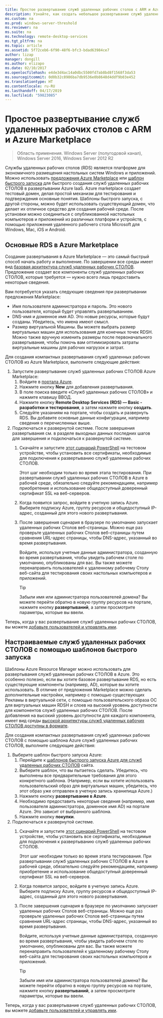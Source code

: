 ```yaml
---
title: Простое развертывание служб удаленных рабочих столов с ARM и Azure Marketplace
description: Узнайте, как создать небольшое развертывание служб удаленных рабочих СТОЛОВ в Azure с помощью шаблонов ARM и Azure Marketplace.
ms.custom: na
ms.prod: windows-server-threshold
ms.reviewer: na
ms.suite: na
ms.technology: remote-desktop-services
ms.tgt_pltfrm: na
ms.topic: article
ms.assetid: 5f72ceb6-6f90-48f6-bfc3-bdad63984ce7
author: lizap
manager: dongill
ms.author: elizapo
ms.date: 02/10/2017
ms.openlocfilehash: e4de3d4ac14a0dbc5500fd7ab8bd8f1568f3da53
ms.sourcegitcommit: 0d0b32c8986ba7db9536e0b8648d4ddf9b03e452
ms.translationtype: HT
ms.contentlocale: ru-RU
ms.lasthandoff: 04/17/2019
ms.locfileid: "59823085"
---
```

# <a name="seamlessly-deploy-rds-with-arm-and-azure-marketplace"></a>Простое развертывание служб удаленных рабочих столов с ARM и Azure Marketplace

>Область применения. Windows Server (полугодовой канал), Windows Server 2016, Windows Server 2012 R2

Службы удаленных рабочих столов (RDS) является платформе для экономичного размещения настольных систем Windows и приложений. Можно использовать [предложения Azure Marketplace](#basic-rds-through-the-azure-marketplace) или [шаблон быстрого запуска](#Customized-RDS-using-Quickstart-templates) для быстрого создания служб удаленных рабочих СТОЛОВ в развертывании Azure IaaS. Azure marketplace создает тестовый домен, делая простой механизм для тестирования и подтверждения основные понятия. Шаблоны быстрого запуска, с другой стороны, можно будет использовать существующий домен, что делает их отличное средство для создания рабочей среде. После установки можно соединиться с опубликованной настольных компьютеров и приложений из различных платформ и устройств, с помощью приложения удаленного рабочего стола Microsoft для Windows, Mac, iOS и Android.

## <a name="basic-rds-through-the-azure-marketplace"></a>Основные RDS в Azure Marketplace

Создание развертывания в Azure Marketplace — это самый быстрый способ начать работу и выполнение. По завершении все среды имеет вид [базовая архитектура служб удаленных рабочих СТОЛОВ](desktop-hosting-logical-architecture.md#basic-deployment). Предложение создает все компоненты служб удаленных рабочих СТОЛОВ, которые требуется — нужно всего лишь предоставить некоторые сведения. 

Вам потребуется указать следующие сведения при развертывании предложения Marketplace:
- Имя пользователя администратора и пароль. Это нового пользователя, который будет управлять развертыванием.
- DNS-имя и доменное имя AD. Это новые ресурсы, которые будут созданы. Убедитесь, что имена имеют смысл.
- Размер виртуальной Машины. Вы можете выбрать размер виртуальных машин для использования для конечных точек RDSH. Можно также вручную изменить размеры после первоначального развертывания, чтобы помочь вам оптимизировать затраты виртуальные машины для рабочих нагрузок и затрат.

Для создания компактных развертывания служб удаленных рабочих СТОЛОВ из Azure Marketplace, выполните следующие действия: 

1. Запустите развертывание служб удаленных рабочих СТОЛОВ Azure Marketplace:
   1. Войдите в [портала Azure](https://portal.azure.com).
   2. Нажмите кнопку **New** для добавления развертывания.
   3. В поле поиска введите «Служб удаленных рабочих СТОЛОВ» и нажмите клавишу ВВОД.
   4. Нажмите кнопку **Remote Desktop Services (RDS) — Basic - разработки и тестирования**, а затем нажмите кнопку **создать**.
   5. Следуйте указаниям на портале, чтобы создать и развернуть RDS. Вы добавите основные данные конфигурации, например сведения о перечисленных выше. 
2. Подключаться к развернутой системе. После завершения развертывания см. в разделе выходных данных последних шагов для завершения и подключаться к развернутой системе.
   1. Скачайте и запустите [этот сценарий PowerShell](https://gallery.technet.microsoft.com/Azure-Resource-Manager-4ea7e328) на тестовом устройстве, чтобы установить все сертификаты, необходимые для подключения к развертыванию служб удаленных рабочих СТОЛОВ. 
   
      Этот шаг необходим только во время этапа тестирования. При развертывании служб удаленных рабочих СТОЛОВ в Azure в рабочей среде, обязательно следуйте рекомендациям, например приобретение и использование общедоступный доверенный сертификат SSL на веб-серверов.

   2. Когда появится запрос, войдите в учетную запись Azure. Выберите подписку Azure, группу ресурсов и общедоступный IP-адрес, созданный для этого нового развертывания.
   3. После завершения сценария в браузере по умолчанию запускает удаленных рабочих Столов веб-страницы. Можно еще раз проверьте удаленных рабочих Столов веб-страницы путем сравнения URL-адрес страницы, чтобы DNS-адрес, указанный во время развертывания. 
   
      Войдите, используя учетные данные администратора, созданную во время развертывания, чтобы увидеть рабочем столе по умолчанию, опубликованы для вас. Вы также можете перенаправить пользователей к удаленному рабочему Столу веб-сайта для тестирования своих настольных компьютеров и приложений.

      > [!TIP]
      > Забыли имя или администратора пользователей домена? Вы можете перейти обратно в новую группу ресурсов на портале, нажмите кнопку **развертываний**, а затем просмотрите параметры, которые вы ввели.

Теперь, когда у вас развертывание служб удаленных рабочих СТОЛОВ, вы можете [добавьте пользователей и управлять ими](rds-user-management.md).

## <a name="customized-rds-using-quickstart-templates"></a>Настраиваемые служб удаленных рабочих СТОЛОВ с помощью шаблонов быстрого запуска

Шаблоны Azure Resource Manager можно использовать для развертывания служб удаленных рабочих СТОЛОВ в Azure. Это особенно полезно, если вы хотите базовое развертывание RDS, но есть существующие компоненты (например, AD), которые вы хотите использовать. В отличие от предложения Marketplace можно сделать дополнительные настройки, например с помощью существующих Рекламы в виртуальной сети, с помощью пользовательского образа ОС для виртуальных машин RDSH и слоев на высокий уровень доступности для компонентов служб удаленных рабочих СТОЛОВ. После добавления на высокий уровень доступности для каждого компонента, имеет вид среды [высокой архитектуры служб удаленных рабочих СТОЛОВ доступны в формате](desktop-hosting-logical-architecture.md#highly-available-deployment).

Для создания компактных развертывания служб удаленных рабочих СТОЛОВ с помощью шаблона Azure служб удаленных рабочих СТОЛОВ, выполните следующие действия: 

1. Выберите шаблон быстрого запуска Azure:
   1. Перейдите к [шаблонов быстрого запуска Azure для служб удаленных рабочих СТОЛОВ](https://aka.ms/rdautomation) сайта.
   2. Выберите шаблон, что вы пытаетесь сделать. Убедитесь, что выполнены все предварительные требования для этого конкретного шаблона. (Например, если вы хотите использовать пользовательский образ для виртуальных машин, убедитесь, что этот образ уже отправлен в учетную запись хранилища Azure.)
   3. Нажмите кнопку **развертывание в Azure**.
   4. Необходимо предоставить некоторые сведения (например, имя пользователя администратора, доменное имя AD) на портале Azure. Это зависит от выбранного шаблона.
   5. Нажмите кнопку **покупки**.
2. Подключаться к развернутой системе. 
   1. Скачайте и запустите [этот сценарий PowerShell](https://gallery.technet.microsoft.com/Azure-Resource-Manager-4ea7e328) на тестовом устройстве, чтобы установить все сертификаты, необходимые для подключения к развертыванию служб удаленных рабочих СТОЛОВ. 
   
      Этот шаг необходим только во время этапа тестирования. При развертывании служб удаленных рабочих СТОЛОВ в Azure в рабочей среде, обязательно следуйте рекомендациям, например приобретение и использование общедоступный доверенный сертификат SSL на веб-серверов.

   2. Когда появится запрос, войдите в учетную запись Azure. Выберите подписку Azure, группу ресурсов и общедоступный IP-адрес, созданный для этого нового развертывания.
   3. После завершения сценария в браузере по умолчанию запускает удаленных рабочих Столов веб-страницы. Можно еще раз проверьте удаленных рабочих Столов веб-страницы путем сравнения URL-адрес страницы, чтобы DNS-адрес, указанный во время развертывания. 
   
      Войдите, используя учетные данные администратора, созданную во время развертывания, чтобы увидеть рабочем столе по умолчанию, опубликованы для вас. Вы также можете перенаправить пользователей к удаленному рабочему Столу веб-сайта для тестирования своих настольных компьютеров и приложений.

      > [!TIP]
      > Забыли имя или администратора пользователей домена? Вы можете перейти обратно в новую группу ресурсов на портале, нажмите кнопку **развертываний**, а затем просмотрите параметры, которые вы ввели.

Теперь, когда у вас развертывание служб удаленных рабочих СТОЛОВ, вы можете [добавьте пользователей и управлять ими](rds-user-management.md).
